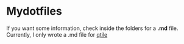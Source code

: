 # Mydotfiles
If you want some information, check inside the folders for a **.md** file. Currently, I only wrote a .md file for [qtile](https://github.com/MaxiFtt/mydotfiles/tree/main/qtile)

